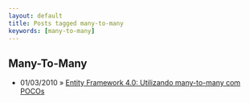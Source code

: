 ```yaml
---
layout: default
title: Posts tagged many-to-many
keywords: [many-to-many]
---
```

<h2 class="category">Many-To-Many</h2>
<ul class="posts">
<li>
<p>
<span class="date">01/03/2010</span> &raquo; 
<a href="/blog/entity-framework-4-0-utilizando-many-to-many-com-pocos">Entity Framework 4.0: Utilizando many-to-many com POCOs</a>
</p>
</li> 
</ul>
